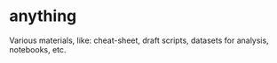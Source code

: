 # anything
Various materials, like: cheat-sheet, draft scripts, datasets for analysis, notebooks, etc.
